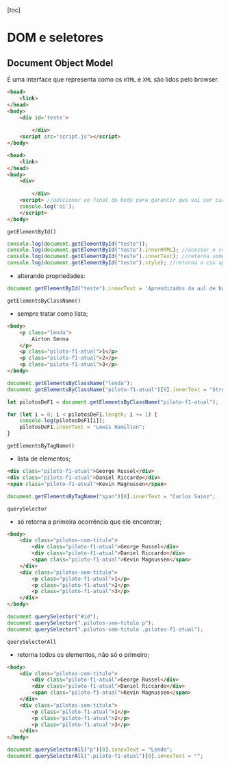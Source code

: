 [toc]

# DOM e seletores

## Document Object Model

É uma interface que representa como os  `HTML`   e  `XML`   são lidos pelo browser.

```html
<head>
    <link>
</head>
<body>
	<div id='teste'>
    
    	</div>
	<script src="script.js"></script>
</body>
```

```html
<head>
    <link>
</head>
<body>
	<div>
    
    	</div>
	<script> //adicionar ao final do body para garantir que vai ser carregado somente ao final da página
	console.log('oi');
	</script>
</body>
```

`getElementById()`

```javascript
console.log(document.getElementById("teste"));
console.log(document.getElementById("teste").innerHTML); //acessar o conteúdo, com tags
console.log(document.getElementById("teste").innerText); //retorna somente o conteúdo
console.log(document.getElementById("teste").style); //retorna o css aplicado na tag 
```

* alterando propriedades:

```javascript
document.getElementById("teste").innerText = 'Aprendizados da aul de hoje';
```

`getElementsByClassName()`

* sempre tratar como lista;

```html
<body>
    <p class="lenda">
        Airton Senna
    </p>
    <p class="piloto-f1-atual">1</p>
    <p class="piloto-f1-atual">2</p>
    <p class="piloto-f1-atual">3</p>
</body>
```

```javascript
document.getElementsByClassName("lenda");
document.getElementsByClassName("piloto-f1-atual")[0].innerText = "Stroll";

let pilotosDeF1 = document.getElementsByClassName("piloto-f1-atual");

for (let i = 0; i < pilotosDeF1.length; i += 1) {
    console.log(pilotosDeF1[i]);
    pilotosDeF1.innerText = "Lewis Hamilton";
}
```

`getElementsByTagName()`

* lista de elementos;

```html
<div class="piloto-f1-atual">George Russel</div>
<div class="piloto-f1-atual">Daniel Riccardo</div>
<span class="piloto-f1-atual">Kevin Magnussen</span>
```

```javascript
document.getElementsByTagName("span")[0].innerText = "Carlos Sainz";
```

`querySelector`

* só retorna a primeira ocorrência que ele encontrar;

```html
<body>
    <div class="pilotos-com-titulo">
        <div class="piloto-f1-atual">George Russel</div>
        <div class="piloto-f1-atual">Daniel Riccardo</div>
        <span class="piloto-f1-atual">Kevin Magnussen</span>
    </div>
    <div class="pilotos-sem-titulo">
        <p class="piloto-f1-atual">1</p>
        <p class="piloto-f1-atual">2</p>
        <p class="piloto-f1-atual">3</p>
    </div>
</body>
```

```javascript
document.querySelector("#id");
document.querySelector(".pilotos-sem-titulo p");
document.querySelector(".pilotos-sem-titulo .pilotos-f1-atual");
```

`querySelectorAll`

* retorna todos os elementos, não só o primeiro;

```html
<body>
    <div class="pilotos-com-titulo">
        <div class="piloto-f1-atual">George Russel</div>
        <div class="piloto-f1-atual">Daniel Riccardo</div>
        <span class="piloto-f1-atual">Kevin Magnussen</span>
    </div>
    <div class="pilotos-sem-titulo">
        <p class="piloto-f1-atual">1</p>
        <p class="piloto-f1-atual">2</p>
        <p class="piloto-f1-atual">3</p>
    </div>
</body>
```

```javascript
document.querySelectorAll("p")[0].innexText = "Lenda";
document.querySelectorAll(".piloto-f1-atual")[0].innexText = "";
```

